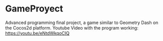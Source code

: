 # GameProyect
Advanced programming final project, a game similar to Geometry Dash on the Cocos2d platform. 
Youtube Video with the program working: 
https://youtu.be/eNtdWkqoCIQ
